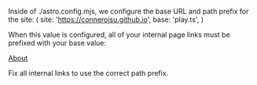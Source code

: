 
Inside of ./astro.config.mjs, we configure the base URL and path prefix for the site: (
  site: 'https://conneroisu.github.io',
  base: 'play.ts',
)

When this value is configured, all of your internal page links must be prefixed with your base value:

<a href="/my-repo/about">About</a>

Fix all internal links to use the correct path prefix.

